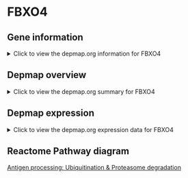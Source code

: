 <h1>FBXO4</h1>

<h2>Gene information</h2>
<details>
  <summary>Click to view the depmap.org information for FBXO4</summary>
  <iframe src="https://depmap.org/portal/gene/FBXO4?tab=about" style="border:none;width:100%;height:800px"></iframe>
</details>

<h2>Depmap overview</h2>
<details>
  <summary>Click to view the depmap.org summary for FBXO4</summary>
  <iframe src="https://depmap.org/portal/gene/FBXO4?tab=overview" style="border:none;width:100%;height:800px"></iframe>
</details>

<h2>Depmap expression</h2>
<details>
  <summary>Click to view the depmap.org expression data for FBXO4</summary>
  <iframe src="https://depmap.org/portal/gene/FBXO4?tab=characterization" style="border:none;width:100%;height:800px"></iframe>
</details>



<h2>Reactome Pathway diagram</h2>
<a href="https://reactome.org/PathwayBrowser/#/R-HSA-983168" target="_BLANK">Antigen processing: Ubiquitination & Proteasome degradation</a>



